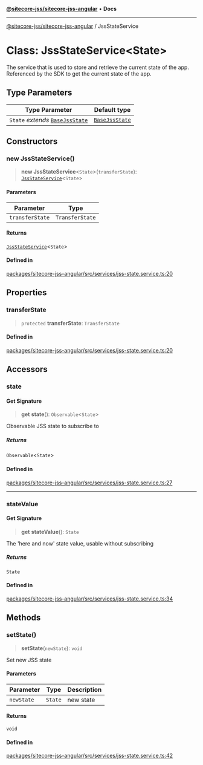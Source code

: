 [**@sitecore-jss/sitecore-jss-angular**](../README.md) • **Docs**

***

[@sitecore-jss/sitecore-jss-angular](../README.md) / JssStateService

# Class: JssStateService\<State\>

The service that is used to store and retrieve the current state of the app.
Referenced by the SDK to get the current state of the app.

## Type Parameters

| Type Parameter | Default type |
| ------ | ------ |
| `State` *extends* [`BaseJssState`](BaseJssState.md) | [`BaseJssState`](BaseJssState.md) |

## Constructors

### new JssStateService()

> **new JssStateService**\<`State`\>(`transferState`): [`JssStateService`](JssStateService.md)\<`State`\>

#### Parameters

| Parameter | Type |
| ------ | ------ |
| `transferState` | `TransferState` |

#### Returns

[`JssStateService`](JssStateService.md)\<`State`\>

#### Defined in

[packages/sitecore-jss-angular/src/services/jss-state.service.ts:20](https://github.com/Sitecore/jss/blob/50bf04579b0cca04c7059f30ccf34e73b26a07bf/packages/sitecore-jss-angular/src/services/jss-state.service.ts#L20)

## Properties

### transferState

> `protected` **transferState**: `TransferState`

#### Defined in

[packages/sitecore-jss-angular/src/services/jss-state.service.ts:20](https://github.com/Sitecore/jss/blob/50bf04579b0cca04c7059f30ccf34e73b26a07bf/packages/sitecore-jss-angular/src/services/jss-state.service.ts#L20)

## Accessors

### state

#### Get Signature

> **get** **state**(): `Observable`\<`State`\>

Observable JSS state to subscribe to

##### Returns

`Observable`\<`State`\>

#### Defined in

[packages/sitecore-jss-angular/src/services/jss-state.service.ts:27](https://github.com/Sitecore/jss/blob/50bf04579b0cca04c7059f30ccf34e73b26a07bf/packages/sitecore-jss-angular/src/services/jss-state.service.ts#L27)

***

### stateValue

#### Get Signature

> **get** **stateValue**(): `State`

The 'here and now' state value, usable without subscribing

##### Returns

`State`

#### Defined in

[packages/sitecore-jss-angular/src/services/jss-state.service.ts:34](https://github.com/Sitecore/jss/blob/50bf04579b0cca04c7059f30ccf34e73b26a07bf/packages/sitecore-jss-angular/src/services/jss-state.service.ts#L34)

## Methods

### setState()

> **setState**(`newState`): `void`

Set new JSS state

#### Parameters

| Parameter | Type | Description |
| ------ | ------ | ------ |
| `newState` | `State` | new state |

#### Returns

`void`

#### Defined in

[packages/sitecore-jss-angular/src/services/jss-state.service.ts:42](https://github.com/Sitecore/jss/blob/50bf04579b0cca04c7059f30ccf34e73b26a07bf/packages/sitecore-jss-angular/src/services/jss-state.service.ts#L42)
